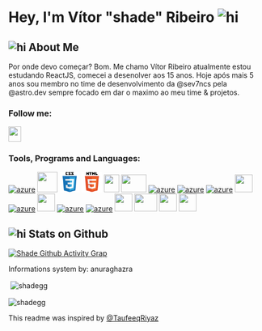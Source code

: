 # Hey, I'm Vítor "shade" Ribeiro <img src="https://user-images.githubusercontent.com/1303154/88677602-1635ba80-d120-11ea-84d8-d263ba5fc3c0.gif" width="28px" alt="hi">

<!--
**shadegg/shadegg** is a ✨ _special_ ✨ repository because its `README.md` (this file) appears on your GitHub profile.

Here are some ideas to get you started:

- 🔭 I’m currently working on ...
- 🌱 I’m currently learning ...
- 👯 I’m looking to collaborate on ...
- 🤔 I’m looking for help with ...
- 💬 Ask me about ...
- 📫 How to reach me: ...
- 😄 Pronouns: ...
- ⚡ Fun fact: ...
-->

## <img src="https://cdn.discordapp.com/emojis/864817657479692298.gif?v=1" width="20px" alt="hi">  About Me

Por onde devo começar? Bom. Me chamo Vítor Ribeiro atualmente estou estudando ReactJS, comecei a desenolver aos 15 anos. Hoje após mais 5 anos sou membro no time de desenvolvimento da @sev7ncs pela @astro.dev sempre focado em dar o maximo ao meu time & projetos.

<h3 align="left">Follow me:</h3>
<a href="https://instagram.com/shadez1kA" target="blank"><img align="center" src="https://raw.githubusercontent.com/rahuldkjain/github-profile-readme-generator/master/src/images/icons/Social/instagram.svg" alt="" height="30" width="25" /></a>
<br>
<h3 align="left">Tools, Programs and Languages:</h3>
<a href="#" target="_blank"><img src="https://camo.githubusercontent.com/582944f6627732531ce1a2e20ad43538d1896e16a5f159ea28fd137dbb8e798a/68747470733a2f2f7777772e766563746f726c6f676f2e7a6f6e652f6c6f676f732f676f6f676c655f636c6f75642f676f6f676c655f636c6f75642d69636f6e2e737667" alt="azure" width="40" height="40"/></a>
<a href="#" target="_blank"><img src="https://camo.githubusercontent.com/6df31a460cb0c38f960e92812c8b6f8bce4c7f13170fb4782f0b31ab8e792ac2/68747470733a2f2f7777772e766563746f726c6f676f2e7a6f6e652f6c6f676f732f6d6963726f736f66745f617a7572652f6d6963726f736f66745f617a7572652d69636f6e2e737667" alt="" width="40" height="40"/></a>
<a href="#" target="_blank"><img src="https://raw.githubusercontent.com/devicons/devicon/master/icons/css3/css3-original-wordmark.svg" alt="azure" width="40" height="40"/></a>
<a href="#" target="_blank"><img src="https://raw.githubusercontent.com/devicons/devicon/master/icons/html5/html5-original-wordmark.svg" alt="azure" width="40" height="40"/></a>
<a href="#" target="_blank"><img src="https://icon-library.com/images/node-js-icon/node-js-icon-8.jpg" alt="" width="30" height="35"/></a>
<a href="#" target="_blank"><img src="https://www.docker.com/sites/default/files/d8/2019-07/Moby-logo.png" alt="" width="50" height="35"/></a>
<a href="#" target="_blank"><img src="https://upload.wikimedia.org/wikipedia/commons/thumb/3/31/Webysther_20160423_-_Elephpant.svg/1280px-Webysther_20160423_-_Elephpant.svg.png" alt="azure" width="50" height="35"/></a>
<a href="#" target="_blank"><img src="https://upload.wikimedia.org/wikipedia/commons/thumb/9/91/Electron_Software_Framework_Logo.svg/2048px-Electron_Software_Framework_Logo.svg.png" alt="azure" width="35" height="35"/></a>
<a href="#" target="_blank"><img src="https://brandslogos.com/wp-content/uploads/images/large/ubuntu-logo.png" alt="azure" width="35" height="35"/></a>
<a href="#" target="_blank"><img src="https://git-scm.com/images/logos/downloads/Git-Icon-1788C.png" alt="" width="35" height="35"/></a>
<a href="#" target="_blank"><img src="https://developer.asustor.com/uploadIcons/0020_76878_1550603669_logoicon256.png" alt="azure" width="35" height="35"/></a>
<a href="#" target="_blank"><img src="https://upload.wikimedia.org/wikipedia/en/7/78/Multi_Theft_Auto_logo.png" alt="" width="35" height="35"/></a>
<a href="#" target="_blank"><img src="https://4.bp.blogspot.com/-LiJZ5I8E7K8/XIe_GeI5glI/AAAAAAAAIuw/4Awu8j8r0P8TKBXzyxyslHEfplOlK9-6QCK4BGAYYCw/s1600/icon%2Bfigma%2Bvector.png" alt="azure" width="35" height="35"/></a>
<a href="#" target="_blank"><img src="https://encrypted-tbn0.gstatic.com/images?q=tbn:ANd9GcTyqCga05i6v6rhqKhZALTzuqHL5vLUp4IQd7W2RbkBbDWI7HjFxq2NmKokKXBzG5kLFIw&usqp=CAU" alt="azure" width="35" height="35"/></a>
<a href="#" target="_blank"><img src="https://logodownload.org/wp-content/uploads/2017/04/adobe-after-effects-logo.png" alt="" width="35" height="35"/></a>
<a href="#" target="_blank"><img src="https://cdn2.unrealengine.com/ue-logo-stacked-unreal-engine-w-677x545-fac11de0943f.png" alt="" width="45" height="35"/></a>
<a href="#" target="_blank"><img src="https://windowsroom.com/wp-content/uploads/2021/03/vMix-Pro-Full-version.png" alt="" width="35" height="35"/></a>
<a href="#" target="_blank"><img src="https://upload.wikimedia.org/wikipedia/commons/thumb/7/78/OBS.svg/1024px-OBS.svg.png" alt="" width="35" height="35"/></a>

## <img src="https://cdn.discordapp.com/emojis/864816587298439189.gif?v=1" width="20px" alt="hi">  Stats on Github
[![Shade Github Activity Grap](https://activity-graph.herokuapp.com/graph?username=shadegg&theme=react-dark)](https://github.com/shadegg?tab=repositories)

Informations system by: anuraghazra
<p>&nbsp;<img align="center" src="https://github-readme-stats.vercel.app/api?username=shadegg&show_icons=true&locale=en" alt="shadegg" /></p> 
<p><img align="center" src="https://github-readme-streak-stats.herokuapp.com/?user=shadegg" alt="shadegg" /></p>


This readme was inspired by [@TaufeeqRiyaz](https://www.github.com/TaufeeqRiyaz)
